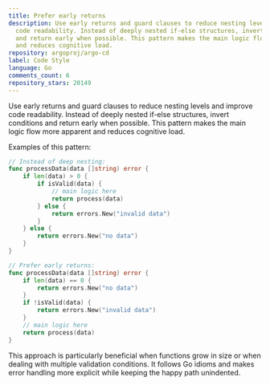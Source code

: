 ```yaml
---
title: Prefer early returns
description: Use early returns and guard clauses to reduce nesting levels and improve
  code readability. Instead of deeply nested if-else structures, invert conditions
  and return early when possible. This pattern makes the main logic flow more apparent
  and reduces cognitive load.
repository: argoproj/argo-cd
label: Code Style
language: Go
comments_count: 6
repository_stars: 20149
---
```


Use early returns and guard clauses to reduce nesting levels and improve code readability. Instead of deeply nested if-else structures, invert conditions and return early when possible. This pattern makes the main logic flow more apparent and reduces cognitive load.

Examples of this pattern:

```go
// Instead of deep nesting:
func processData(data []string) error {
    if len(data) > 0 {
        if isValid(data) {
            // main logic here
            return process(data)
        } else {
            return errors.New("invalid data")
        }
    } else {
        return errors.New("no data")
    }
}

// Prefer early returns:
func processData(data []string) error {
    if len(data) == 0 {
        return errors.New("no data")
    }
    if !isValid(data) {
        return errors.New("invalid data")
    }
    // main logic here
    return process(data)
}
```

This approach is particularly beneficial when functions grow in size or when dealing with multiple validation conditions. It follows Go idioms and makes error handling more explicit while keeping the happy path unindented.